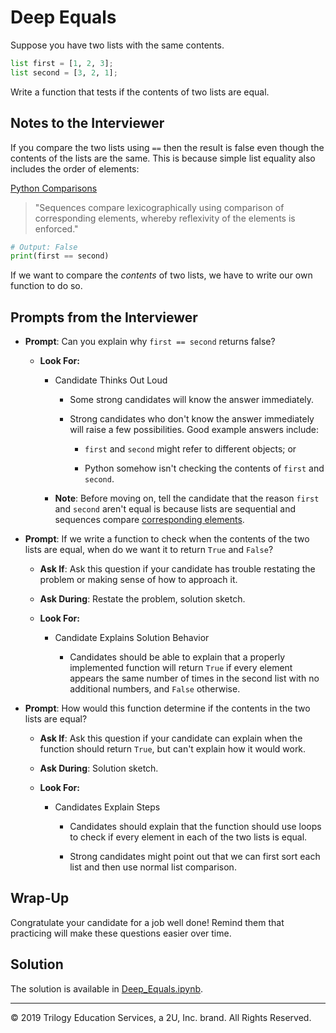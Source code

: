 # Deep Equals

Suppose you have two lists with the same contents.

```python
list first = [1, 2, 3];
list second = [3, 2, 1];
```

Write a function that tests if the contents of two lists are equal.

## Notes to the Interviewer

If you compare the two lists using `==` then the result is false even though the contents of the lists are the same. This is because simple list equality also includes the order of elements:

[Python Comparisons](https://docs.python.org/3/reference/expressions.html#comparisons)
> "Sequences compare lexicographically using comparison of corresponding elements, whereby reflexivity of the elements is enforced."

```python
# Output: False
print(first == second)
```

If we want to compare the _contents_ of two lists, we have to write our own function to do so.

## Prompts from the Interviewer

* **Prompt**: Can you explain why `first == second` returns false?

  * **Look For:**

    * Candidate Thinks Out Loud

      * Some strong candidates will know the answer immediately.

      * Strong candidates who don't know the answer immediately will raise a few possibilities. Good example answers include:

        * `first` and `second` might refer to different objects; or

        * Python somehow isn't checking the contents of `first` and `second`.

    * **Note**: Before moving on, tell the candidate that the reason `first` and `second` aren't equal is because lists are sequential and sequences compare [corresponding elements](https://docs.python.org/3/reference/expressions.html#comparisons).

* **Prompt**: If we write a function to check when the contents of the two lists are equal, when do we want it to return `True` and `False`?

  * **Ask If**: Ask this question if your candidate has trouble restating the problem or making sense of how to approach it.

  * **Ask During**: Restate the problem, solution sketch.

  * **Look For:**

    * Candidate Explains Solution Behavior

      * Candidates should be able to explain that a properly implemented function will return `True` if every element appears the same number of times in the second list with no additional numbers, and `False` otherwise.

* **Prompt**: How would this function determine if the contents in the two lists are equal?

  * **Ask If**: Ask this question if your candidate can explain when the function should return `True`, but can't explain how it would work.

  * **Ask During**: Solution sketch.

  * **Look For:**

    * Candidates Explain Steps

      * Candidates should explain that the function should use loops to check if every element in each of the two lists is equal.

      * Strong candidates might point out that we can first sort each list and then use normal list comparison.

## Wrap-Up

Congratulate your candidate for a job well done! Remind them that practicing will make these questions easier over time.

## Solution

The solution is available in [Deep_Equals.ipynb](Solved/Deep_Equals.ipynb).

------

© 2019 Trilogy Education Services, a 2U, Inc. brand. All Rights Reserved.
